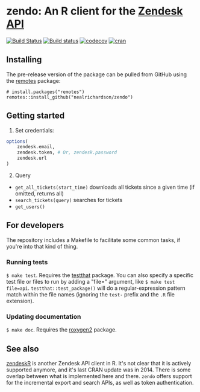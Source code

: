 # zendo: An R client for the [Zendesk](https://zendesk.com/) [API](https://developer.zendesk.com/rest_api/docs/core/introduction)

[![Build Status](https://travis-ci.org/nealrichardson/zendo.png?branch=master)](https://travis-ci.org/nealrichardson/zendo) [![Build status](https://ci.appveyor.com/api/projects/status/tnkfvuqyucxypfeg/branch/master?svg=true)](https://ci.appveyor.com/project/nealrichardson/zendo/branch/master)
 [![codecov](https://codecov.io/gh/nealrichardson/zendo/branch/master/graph/badge.svg)](https://codecov.io/gh/nealrichardson/zendo)
[![cran](https://www.r-pkg.org/badges/version-last-release/zendo)](https://cran.r-project.org/package=zendo)

## Installing

<!-- If you're putting `zendo` on CRAN, it can be installed with

    install.packages("zendo") -->

The pre-release version of the package can be pulled from GitHub using the [remotes](https://github.com/r-lib/remotes) package:

    # install.packages("remotes")
    remotes::install_github("nealrichardson/zendo")

## Getting started

1. Set credentials:

```r
options(
    zendesk.email,
    zendesk.token, # Or, zendesk.password
    zendesk.url
)
```

2. Query

* `get_all_tickets(start_time)` downloads all tickets since a given time (if omitted, returns all)
* `search_tickets(query)` searches for tickets
* `get_users()`

## For developers

The repository includes a Makefile to facilitate some common tasks, if you're into that kind of thing.

### Running tests

`$ make test`. Requires the [testthat](http://testthat.r-lib.org/) package. You can also specify a specific test file or files to run by adding a "file=" argument, like `$ make test file=api`. `testthat::test_package()` will do a regular-expression pattern match within the file names (ignoring the `test-` prefix and the `.R` file extension).

### Updating documentation

`$ make doc`. Requires the [roxygen2](https://github.com/klutometis/roxygen) package.

## See also

[zendeskR](https://github.com/tcash21/zendeskR) is another Zendesk API client in R. It's not clear that it is actively supported anymore, and it's last CRAN update was in 2014. There is some overlap between what is implemented here and there. `zendo` offers support for the incremental export and search APIs, as well as token authentication.
